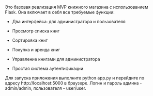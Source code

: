 Это базовая реализация MVP книжного магазина с использованием Flask. Она включает в себя все требуемые функции:

- Два интерфейса: для администратора и пользователя

- Просмотр списка книг

- Сортировка книг

- Покупка и аренда книг

- Управление книгами для администратора

- Простая система аутентификации

Для запуска приложения выполните python app.py и перейдите по адресу http://localhost:5000 в браузере.
Логин и пароль админа - admin/admin, пользователя - user/user.